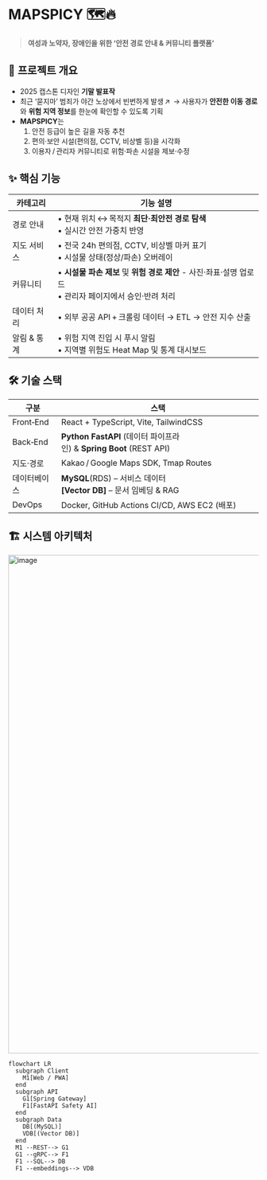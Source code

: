 # MAPSPICY 🗺️🔥  
> **여성과 노약자, 장애인을 위한 ‘안전 경로 안내 & 커뮤니티 플랫폼’**

## 📌 프로젝트 개요
- 2025 캡스톤 디자인 **기말 발표작**  
- 최근 ‘묻지마’ 범죄가 야간 노상에서 빈번하게 발생 ↗  → 사용자가 **안전한 이동 경로**와 **위험 지역 정보**를 한눈에 확인할 수 있도록 기획  
- **MAPSPICY**는  
  1. 안전 등급이 높은 길을 자동 추천  
  2. 편의·보안 시설(편의점, CCTV, 비상벨 등)을 시각화  
  3. 이용자 / 관리자 커뮤니티로 위험·파손 시설을 제보·수정  

## ✨ 핵심 기능
| 카테고리 | 기능 설명 |
| -------- | -------- |
| 경로 안내 | • 현재 위치 ↔ 목적지 **최단·최안전 경로 탐색**<br>• 실시간 안전 가중치 반영 |
| 지도 서비스 | • 전국 24h 편의점, CCTV, 비상벨 마커 표기<br>• 시설물 상태(정상/파손) 오버레이 |
| 커뮤니티 | • **시설물 파손 제보** 및 **위험 경로 제안** - 사진·좌표·설명 업로드<br>• 관리자 페이지에서 승인·반려 처리 |
| 데이터 처리 | • 외부 공공 API + 크롤링 데이터 → ETL → 안전 지수 산출 |
| 알림 & 통계 | • 위험 지역 진입 시 푸시 알림<br>• 지역별 위험도 Heat Map 및 통계 대시보드 |

## 🛠️ 기술 스택
| 구분 | 스택 |
| ---- | ---- |
| Front‑End | React + TypeScript, Vite, TailwindCSS |
| Back‑End | **Python FastAPI** (데이터 파이프라인) & **Spring Boot** (REST API) |
| 지도·경로 | Kakao / Google Maps SDK, Tmap Routes |
| 데이터베이스 | **MySQL**(RDS) – 서비스 데이터<br>**[Vector DB]** – 문서 임베딩 & RAG |
| DevOps | Docker, GitHub Actions CI/CD, AWS EC2 (배포) |

## 🏗️ 시스템 아키텍처

<img width="1496" height="1002" alt="image" src="https://github.com/user-attachments/assets/986f3a15-d9c0-43b7-84c3-d81c6ffb7ee5" />

```mermaid
flowchart LR
  subgraph Client
    M1[Web / PWA]
  end
  subgraph API
    G1[Spring Gateway]
    F1[FastAPI Safety AI]
  end
  subgraph Data
    DB[(MySQL)]
    VDB[(Vector DB)]
  end
  M1 --REST--> G1
  G1 --gRPC--> F1
  F1 --SQL--> DB
  F1 --embeddings--> VDB
